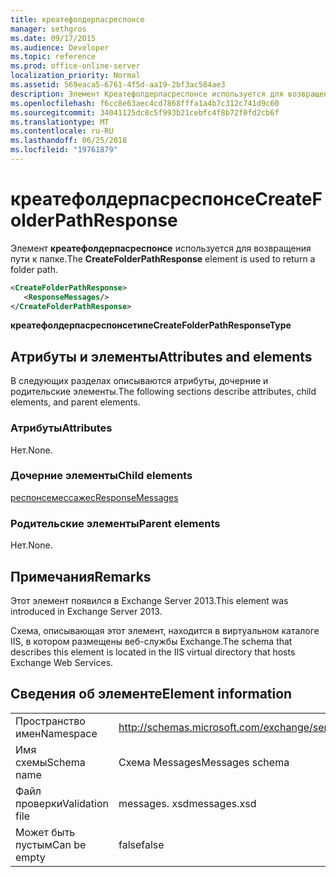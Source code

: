 ```yaml
---
title: креатефолдерпасреспонсе
manager: sethgros
ms.date: 09/17/2015
ms.audience: Developer
ms.topic: reference
ms.prod: office-online-server
localization_priority: Normal
ms.assetid: 569eaca5-6761-4f5d-aa19-2bf3ac584ae3
description: Элемент Креатефолдерпасреспонсе используется для возвращения пути к папке.
ms.openlocfilehash: f6cc8e63aec4cd7868fffa1a4b7c312c741d9c60
ms.sourcegitcommit: 34041125dc8c5f993b21cebfc4f8b72f0fd2cb6f
ms.translationtype: MT
ms.contentlocale: ru-RU
ms.lasthandoff: 06/25/2018
ms.locfileid: "19761879"
---
```

# <a name="createfolderpathresponse"></a><span data-ttu-id="54804-103">креатефолдерпасреспонсе</span><span class="sxs-lookup"><span data-stu-id="54804-103">CreateFolderPathResponse</span></span>

<span data-ttu-id="54804-104">Элемент **креатефолдерпасреспонсе** используется для возвращения пути к папке.</span><span class="sxs-lookup"><span data-stu-id="54804-104">The **CreateFolderPathResponse** element is used to return a folder path.</span></span> 
  
```XML
<CreateFolderPathResponse>
   <ResponseMessages/>
</CreateFolderPathResponse>
```

 <span data-ttu-id="54804-105">**креатефолдерпасреспонсетипе**</span><span class="sxs-lookup"><span data-stu-id="54804-105">**CreateFolderPathResponseType**</span></span>
## <a name="attributes-and-elements"></a><span data-ttu-id="54804-106">Атрибуты и элементы</span><span class="sxs-lookup"><span data-stu-id="54804-106">Attributes and elements</span></span>

<span data-ttu-id="54804-107">В следующих разделах описываются атрибуты, дочерние и родительские элементы.</span><span class="sxs-lookup"><span data-stu-id="54804-107">The following sections describe attributes, child elements, and parent elements.</span></span>
  
### <a name="attributes"></a><span data-ttu-id="54804-108">Атрибуты</span><span class="sxs-lookup"><span data-stu-id="54804-108">Attributes</span></span>

<span data-ttu-id="54804-109">Нет.</span><span class="sxs-lookup"><span data-stu-id="54804-109">None.</span></span>
  
### <a name="child-elements"></a><span data-ttu-id="54804-110">Дочерние элементы</span><span class="sxs-lookup"><span data-stu-id="54804-110">Child elements</span></span>

[<span data-ttu-id="54804-111">респонсемессажес</span><span class="sxs-lookup"><span data-stu-id="54804-111">ResponseMessages</span></span>](responsemessages.md)
  
### <a name="parent-elements"></a><span data-ttu-id="54804-112">Родительские элементы</span><span class="sxs-lookup"><span data-stu-id="54804-112">Parent elements</span></span>

<span data-ttu-id="54804-113">Нет.</span><span class="sxs-lookup"><span data-stu-id="54804-113">None.</span></span>
  
## <a name="remarks"></a><span data-ttu-id="54804-114">Примечания</span><span class="sxs-lookup"><span data-stu-id="54804-114">Remarks</span></span>

<span data-ttu-id="54804-115">Этот элемент появился в Exchange Server 2013.</span><span class="sxs-lookup"><span data-stu-id="54804-115">This element was introduced in Exchange Server 2013.</span></span>
  
<span data-ttu-id="54804-116">Схема, описывающая этот элемент, находится в виртуальном каталоге IIS, в котором размещены веб-службы Exchange.</span><span class="sxs-lookup"><span data-stu-id="54804-116">The schema that describes this element is located in the IIS virtual directory that hosts Exchange Web Services.</span></span>
  
## <a name="element-information"></a><span data-ttu-id="54804-117">Сведения об элементе</span><span class="sxs-lookup"><span data-stu-id="54804-117">Element information</span></span>

|||
|:-----|:-----|
|<span data-ttu-id="54804-118">Пространство имен</span><span class="sxs-lookup"><span data-stu-id="54804-118">Namespace</span></span>  <br/> |http://schemas.microsoft.com/exchange/services/2006/messages  <br/> |
|<span data-ttu-id="54804-119">Имя схемы</span><span class="sxs-lookup"><span data-stu-id="54804-119">Schema name</span></span>  <br/> |<span data-ttu-id="54804-120">Схема Messages</span><span class="sxs-lookup"><span data-stu-id="54804-120">Messages schema</span></span>  <br/> |
|<span data-ttu-id="54804-121">Файл проверки</span><span class="sxs-lookup"><span data-stu-id="54804-121">Validation file</span></span>  <br/> |<span data-ttu-id="54804-122">messages. xsd</span><span class="sxs-lookup"><span data-stu-id="54804-122">messages.xsd</span></span>  <br/> |
|<span data-ttu-id="54804-123">Может быть пустым</span><span class="sxs-lookup"><span data-stu-id="54804-123">Can be empty</span></span>  <br/> |<span data-ttu-id="54804-124">false</span><span class="sxs-lookup"><span data-stu-id="54804-124">false</span></span>  <br/> |
   

